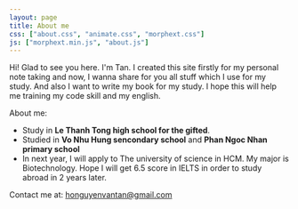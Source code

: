 ```yaml
---
layout: page
title: About me
css: ["about.css", "animate.css", "morphext.css"]
js: ["morphext.min.js", "about.js"]
---
```


Hi! Glad to see you here. I'm Tan. I created this site firstly for my personal note taking and now, I wanna share for you all stuff which I use for my study. And also I want to write my book for my study. I hope this will help me training my code skill and my english.

About me:
- Study in **Le Thanh Tong high school for the gifted**.
- Studied in **Vo Nhu Hung sencondary school** and **Phan Ngoc Nhan primary school**
- In next year, I will apply to The university of science in HCM. My major is Biotechnology. Hope I will get 6.5 score in IELTS in order to study abroad in 2 years later. 

Contact me at: honguyenvantan@gmail.com